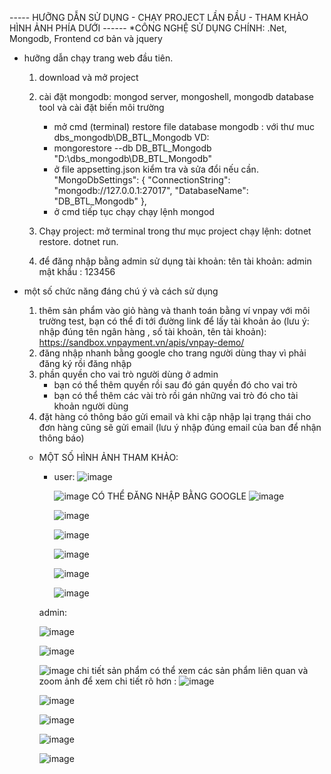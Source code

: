 ----- HƯỠNG DẪN SỬ DỤNG - CHẠY PROJECT LẦN ĐẦU - THAM KHẢO HÌNH ẢNH PHÍA DƯỚI ------
*CÔNG NGHỆ SỬ DỤNG CHÍNH: .Net, Mongodb, Frontend cơ bản và jquery 

* hưỡng dẫn chạy trang web đầu tiên. 
   1. download và mở project
   2. cài đặt mongodb: mongod server, mongoshell, mongodb database tool và cài đặt biến môi trường     
      + mở cmd (terminal) restore file database mongodb : với  thư muc dbs_mongodb\DB_BTL_Mongodb VD:
      + mongorestore --db DB_BTL_Mongodb "D:\dbs_mongodb\DB_BTL_Mongodb"
      + ở file appsetting.json  kiểm tra và sửa đổi nếu cần.
        "MongoDbSettings": {
           "ConnectionString": "mongodb://127.0.0.1:27017",
           "DatabaseName": "DB_BTL_Mongodb"
         },
       + ở  cmd tiếp tục chạy chạy lệnh mongod
   4. Chạy project: mở terminal trong thư mục project chạy lệnh:
       dotnet restore.
       dotnet run.
   
   5. để đăng nhập bằng admin sử dụng tài khoản:
        tên tài khoản: admin
        mật khẩu : 123456

* một số chức năng đáng chú ý và cách sử dụng
  1. thêm sản phẩm vào giỏ hàng và thanh toán bằng ví vnpay với môi trường test,
       bạn có thể đi tới đường link để lấy tài khoản ảo (lưu ý: nhập đúng tên ngân hàng , số tài khoản, tên tài khoản):
        https://sandbox.vnpayment.vn/apis/vnpay-demo/
  3. đăng nhập nhanh bằng google cho trang người dùng thay vì phải đăng ký rồi đăng nhập
  4. phần quyền cho vai trò người dùng ở admin
     + bạn có thể thêm quyền rồi sau đó gán quyền đó cho vai trò
     + bạn có thể thêm các vài trò rồi gán những vai trò đó cho tài khoản người dùng
  6. đặt hàng có thông báo gửi email và khi cập nhập lại trạng thái cho đơn hàng cũng sẽ gửi email (lưu ý nhập đúng email của ban để nhận thông báo)
 
  * MỘT SỐ HÌNH ẢNH THAM KHẢO:
    + user:
       ![image](https://github.com/user-attachments/assets/127f1e0d-e0ad-4f31-9a88-7085596c0e30)
   
       ![image](https://github.com/user-attachments/assets/69bad5c1-8eaf-4f3e-8e98-be1717ee28e2)
       CÓ THỂ ĐĂNG NHẬP BẰNG GOOGLE
       ![image](https://github.com/user-attachments/assets/ebcba87b-97c4-433b-861f-6f8e73559a36)
      
       ![image](https://github.com/user-attachments/assets/1e017798-5152-495b-92e3-ed72ab439bd5)

       ![image](https://github.com/user-attachments/assets/2c0b0f6b-1c5d-42d9-93d3-3f5759908cb6)
       
       ![image](https://github.com/user-attachments/assets/7aa30f7f-dc67-4355-8189-aa18636cd73a)
       
       ![image](https://github.com/user-attachments/assets/0accf248-6de1-41b0-b4cf-4a50d3370705)
       
       ![image](https://github.com/user-attachments/assets/924eca8f-e559-4154-845a-60fd02e92717)
  
    admin:

       ![image](https://github.com/user-attachments/assets/500d4f0f-f258-4f0b-bb18-d7657c5ff7be)
       
       ![image](https://github.com/user-attachments/assets/0c6423ec-5311-4316-bf50-1e2ba0063de5)
   
       ![image](https://github.com/user-attachments/assets/0c953ae9-4f1b-4c6f-a394-2060b4141d13)
           chi tiết sản phẩm có thể xem các sản phẩm liên quan và zoom ảnh để xem chi tiết rõ hơn :
              ![image](https://github.com/user-attachments/assets/0d9903bb-8e63-4680-87b9-a68f96ca2ac6)
    
       ![image](https://github.com/user-attachments/assets/252f0b21-afae-477c-ab72-2b8673a64956)
    
       ![image](https://github.com/user-attachments/assets/a88dd63d-027c-4d5d-826a-443e45fa91d7)
    
       ![image](https://github.com/user-attachments/assets/143997f3-5c0b-45af-8d20-ebc37354b547)
    
       ![image](https://github.com/user-attachments/assets/1474d363-c513-4155-80fd-a13b7d1b6c9f)








    





